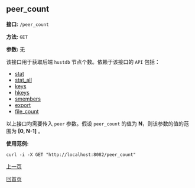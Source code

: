 ## peer_count ##

**接口:** `/peer_count`

**方法:** `GET`

**参数:** 无

该接口用于获取后端 `hustdb` 节点个数。依赖于该接口的 `API` 包括：  

* [stat](stat.md)
* [stat_all](stat_all.md)
* [keys](keys.md)
* [hkeys](hkeys.md)
* [smembers](smembers.md)
* [export](export.md)
* [file_count](file_count.md)

以上接口均需要传入 `peer` 参数。假设 `peer_count` 的值为 **N**，则该参数的值的范围为 **[0, N-1]** 。

**使用范例:**

    curl -i -X GET "http://localhost:8082/peer_count"

[上一页](../ha.md)

[回首页](../../index.md)